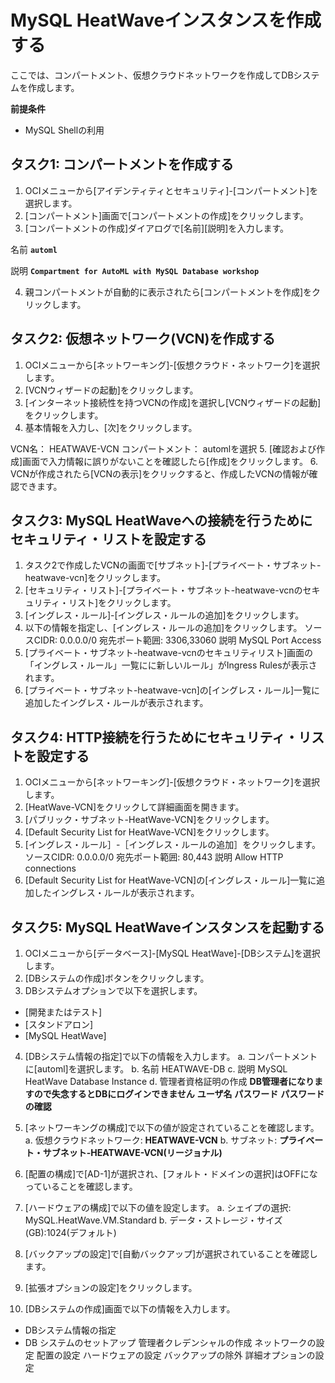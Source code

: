 # MySQL HeatWaveインスタンスを作成する
ここでは、コンパートメント、仮想クラウドネットワークを作成してDBシステムを作成します。

**前提条件**
- MySQL Shellの利用

## タスク1: コンパートメントを作成する
1. OCIメニューから[アイデンティティとセキュリティ]-[コンパートメント]を選択します。
2. [コンパートメント]画面で[コンパートメントの作成]をクリックします。
3. [コンパートメントの作成]ダイアログで[名前][説明]を入力します。

名前
  **`automl`**
  
説明
  **`Compartment for AutoML with MySQL Database workshop`**

4. 親コンパートメントが自動的に表示されたら[コンパートメントを作成]をクリックします。

## タスク2: 仮想ネットワーク(VCN)を作成する
1. OCIメニューから[ネットワーキング]-[仮想クラウド・ネットワーク]を選択します。
2. [VCNウィザードの起動]をクリックします。
3. [インターネット接続性を持つVCNの作成]を選択し[VCNウィザードの起動]をクリックします。
4. 基本情報を入力し、[次]をクリックします。

VCN名：
  HEATWAVE-VCN
コンパートメント：
  automlを選択
5. [確認および作成]画面で入力情報に誤りがないことを確認したら[作成]をクリックします。
6. VCNが作成されたら[VCNの表示]をクリックすると、作成したVCNの情報が確認できます。

## タスク3: MySQL HeatWaveへの接続を行うためにセキュリティ・リストを設定する
1. タスク2で作成したVCNの画面で[サブネット]-[プライベート・サブネット-heatwave-vcn]をクリックします。
2. [セキュリティ・リスト]-[プライベート・サブネット-heatwave-vcnのセキュリティ・リスト]をクリックします。
3. [イングレス・ルール]-[イングレス・ルールの追加]をクリックします。
4. 以下の情報を指定し、[イングレス・ルールの追加]をクリックします。
ソースCIDR:
  0.0.0.0/0
宛先ポート範囲:
  3306,33060
説明
  MySQL Port Access
5. [プライベート・サブネット-heatwave-vcnのセキュリティリスト]画面の「イングレス・ルール」一覧にに新しいルール」がIngress Rulesが表示されます。
6. [プライベート・サブネット-heatwave-vcn]の[イングレス・ルール]一覧に追加したイングレス・ルールが表示されます。

## タスク4: HTTP接続を行うためにセキュリティ・リストを設定する
1. OCIメニューから[ネットワーキング]-[仮想クラウド・ネットワーク]を選択します。
2. [HeatWave-VCN]をクリックして詳細画面を開きます。
3. [パブリック・サブネット-HeatWave-VCN]をクリックします。
4. [Default Security List for HeatWave-VCN]をクリックします。
5. [イングレス・ルール］-［イングレス・ルールの追加］をクリックします。
ソースCIDR:
  0.0.0.0/0
宛先ポート範囲:
  80,443
説明
  Allow HTTP connections
6. [Default Security List for HeatWave-VCN]の[イングレス・ルール]一覧に追加したイングレス・ルールが表示されます。

## タスク5: MySQL HeatWaveインスタンスを起動する
1. OCIメニューから[データベース]-[MySQL HeatWave]-[DBシステム]を選択します。
2. [DBシステムの作成]ボタンをクリックします。
3. DBシステムオプションで以下を選択します。
- [開発またはテスト]
- [スタンドアロン]
- [MySQL HeatWave]
4. [DBシステム情報の指定]で以下の情報を入力します。
a. コンパートメントに[automl]を選択します。
b. 名前
  HEATWAVE-DB
c. 説明
  MySQL HeatWave Database Instance
d. 管理者資格証明の作成 **DB管理者になりますので失念するとDBにログインできません**
  **ユーザ名**
  **パスワード**
  **パスワードの確認**
5. [ネットワーキングの構成]で以下の値が設定されていることを確認します。
a. 仮想クラウドネットワーク: **HEATWAVE-VCN**
b. サブネット: **プライベート・サブネット-HEATWAVE-VCN(リージョナル)**
6. [配置の構成]で[AD-1]が選択され、[フォルト・ドメインの選択]はOFFになっていることを確認します。
7. [ハードウェアの構成]で以下の値を設定します。
a. シェイプの選択: MySQL.HeatWave.VM.Standard
b. データ・ストレージ・サイズ(GB):1024(デフォルト)
8. [バックアップの設定]で[自動バックアップ]が選択されていることを確認します。
9. [拡張オプションの設定]をクリックします。

  

6. [DBシステムの作成]画面で以下の情報を入力します。
- DBシステム情報の指定
- DB システムのセットアップ
    管理者クレデンシャルの作成
    ネットワークの設定
    配置の設定
    ハードウェアの設定
    バックアップの除外
    詳細オプションの設定
